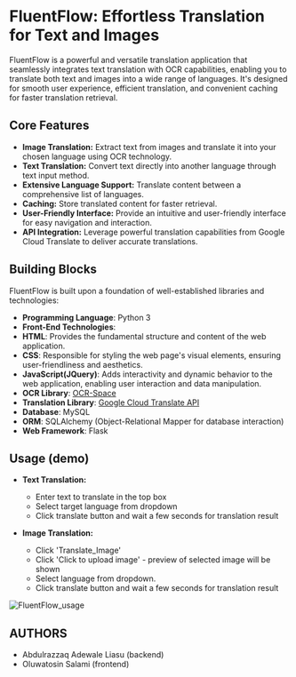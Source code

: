 # FluentFlow: Effortless Translation for Text and Images

FluentFlow is a powerful and versatile translation application that seamlessly integrates text translation with OCR capabilities, enabling you to translate both text and images into a wide range of languages. It's designed for smooth user experience, efficient translation, and convenient caching for faster translation retrieval.

## Core Features

* **Image Translation:** Extract text from images and translate it into your chosen language using OCR technology.
* **Text Translation:** Convert text directly into another language through text input method.
* **Extensive Language Support:** Translate content between a comprehensive list of languages.
* **Caching:** Store translated content for faster retrieval.
* **User-Friendly Interface:** Provide an intuitive and user-friendly interface for easy navigation and interaction.
* **API Integration:** Leverage powerful translation capabilities from Google Cloud Translate to deliver accurate translations.


## Building Blocks

FluentFlow is built upon a foundation of well-established libraries and technologies:

* **Programming Language**: Python 3
* **Front-End Technologies**:
* **HTML**: Provides the fundamental structure and content of the web application.
* **CSS**: Responsible for styling the web page's visual elements, ensuring user-friendliness and aesthetics.
* **JavaScript(JQuery)**: Adds interactivity and dynamic behavior to the web application, enabling user interaction and data manipulation.
* **OCR Library**: [OCR-Space](https://ocr.space/OCRAPI)
* **Translation Library**: [Google Cloud Translate API](https://cloud.google.com/translate)
* **Database**: MySQL
* **ORM**: SQLAlchemy (Object-Relational Mapper for database interaction)
* **Web Framework**: Flask

## Usage (demo)
* **Text Translation:**
  * Enter text to translate in the top box
  * Select target language from dropdown
  * Click translate button and wait a few seconds for translation result

* **Image Translation:**
  * Click 'Translate_Image'
  * Click 'Click to upload image' - preview of selected image will be shown
  * Select language from dropdown.
  * Click translate button and wait a few seconds for translation result

![FluentFlow_usage](demo/FluentFlow.gif)

## AUTHORS

* Abdulrazzaq Adewale Liasu (backend)
* Oluwatosin Salami (frontend)
